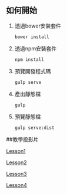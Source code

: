 ## 如何開始

1.  透過bower安裝套件
    ```
    bower install
    ```
2.  透過npm安裝套件
    ```
    npm install
    ```
3.  預覽開發程式碼
    ```
    gulp serve
    ```
4.  產出靜態檔
    ```
    gulp
    ```
5.  預覽靜態檔
    ```
    gulp serve:dist
    ```
    
##教學投影片

[Lesson1](https://docs.google.com/presentation/d/1-YWVTh2uz0z5kD-m296R7KZEbUO-Bp3rBx29-meSP3E)

[Lesson2](https://docs.google.com/presentation/d/1GFGupSLYtFKCxoPHIs57AK1XdaYCmIw53w59ia-udn0)

[Lesson3](https://docs.google.com/presentation/d/1h0dPRgysCo27bM8A-PTZpTI6wbFkR83Q8jXtfNnhID8)

[Lesson4](https://docs.google.com/presentation/d/1WxyYFEAOn_JLqUfAy3dLLY4goov8Qs6znXBA3Kwi4Tc)
